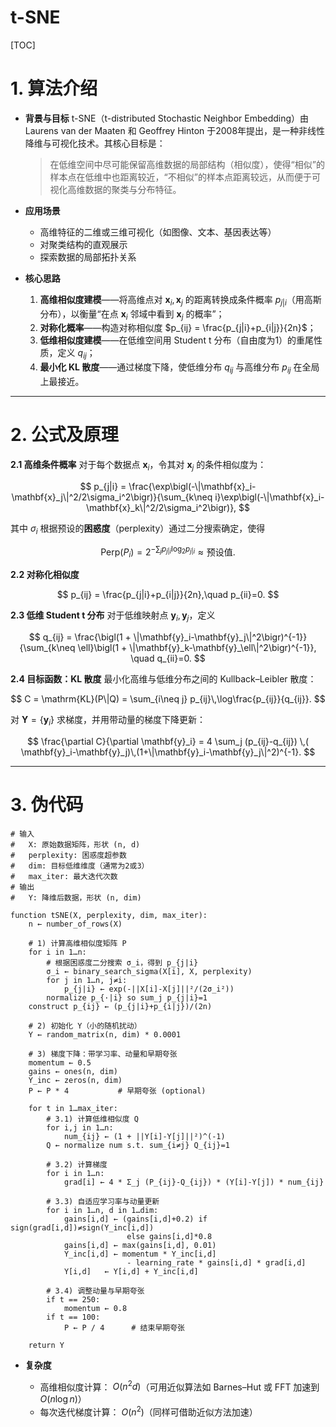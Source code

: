 # t-SNE
[TOC]

# 1. 算法介绍

   * **背景与目标**
     t-SNE（t-distributed Stochastic Neighbor Embedding）由 Laurens van der Maaten 和 Geoffrey Hinton 于2008年提出，是一种非线性降维与可视化技术。其核心目标是：

     > 在低维空间中尽可能保留高维数据的局部结构（相似度），使得“相似”的样本点在低维中也距离较近，“不相似”的样本点距离较远，从而便于可视化高维数据的聚类与分布特征。

   * **应用场景**

     * 高维特征的二维或三维可视化（如图像、文本、基因表达等）
     * 对聚类结构的直观展示
     * 探索数据的局部拓扑关系

   * **核心思路**

     1. **高维相似度建模**——将高维点对 $\mathbf{x}_i,\mathbf{x}_j$ 的距离转换成条件概率 $p_{j|i}$（用高斯分布），以衡量“在点 $\mathbf{x}_i$ 邻域中看到 $\mathbf{x}_j$ 的概率”；
     2. **对称化概率**——构造对称相似度 $p_{ij} = \frac{p_{j|i}+p_{i|j}}{2n}$；
     3. **低维相似度建模**——在低维空间用 Student t 分布（自由度为1）的重尾性质，定义 $q_{ij}$；
     4. **最小化 KL 散度**——通过梯度下降，使低维分布 $q_{ij}$ 与高维分布 $p_{ij}$ 在全局上最接近。

---

# 2. 公式及原理

   **2.1 高维条件概率**
   对于每个数据点 $\mathbf{x}_i$，令其对 $\mathbf{x}_j$ 的条件相似度为：

   $$
     p_{j|i} = \frac{\exp\bigl(-\|\mathbf{x}_i-\mathbf{x}_j\|^2/2\sigma_i^2\bigr)}{\sum_{k\neq i}\exp\bigl(-\|\mathbf{x}_i-\mathbf{x}_k\|^2/2\sigma_i^2\bigr)},
   $$

   其中 $\sigma_i$ 根据预设的**困惑度**（perplexity）通过二分搜索确定，使得

   $$
     \mathrm{Perp}(P_i) = 2^{-\sum_j p_{j|i}\log_2 p_{j|i}}
     \approx \text{预设值}.
   $$

   **2.2 对称化相似度**

   $$
     p_{ij} = \frac{p_{j|i}+p_{i|j}}{2n},\quad p_{ii}=0.
   $$

   **2.3 低维 Student t 分布**
   对于低维映射点 $\mathbf{y}_i,\mathbf{y}_j$，定义

   $$
     q_{ij}
     = \frac{\bigl(1 + \|\mathbf{y}_i-\mathbf{y}_j\|^2\bigr)^{-1}}
            {\sum_{k\neq \ell}\bigl(1 + \|\mathbf{y}_k-\mathbf{y}_\ell\|^2\bigr)^{-1}},
     \quad q_{ii}=0.
   $$

   **2.4 目标函数：KL 散度**
   最小化高维与低维分布之间的 Kullback–Leibler 散度：

   $$
     C = \mathrm{KL}(P\|Q)
       = \sum_{i\neq j} p_{ij}\,\log\frac{p_{ij}}{q_{ij}}.
   $$

   对 $\mathbf{Y}=\{\mathbf{y}_i\}$ 求梯度，并用带动量的梯度下降更新：

   $$
     \frac{\partial C}{\partial \mathbf{y}_i}
     = 4 \sum_j (p_{ij}-q_{ij})
       \,( \mathbf{y}_i-\mathbf{y}_j)\,(1+\|\mathbf{y}_i-\mathbf{y}_j\|^2)^{-1}.
   $$

---

# 3. 伪代码

```text
# 输入
#   X: 原始数据矩阵，形状 (n, d)
#   perplexity: 困惑度超参数
#   dim: 目标低维维度（通常为2或3）
#   max_iter: 最大迭代次数
# 输出
#   Y: 降维后数据，形状 (n, dim)

function tSNE(X, perplexity, dim, max_iter):
    n ← number_of_rows(X)

    # 1) 计算高维相似度矩阵 P
    for i in 1…n:
        # 根据困惑度二分搜索 σ_i，得到 p_{j|i}
        σ_i ← binary_search_sigma(X[i], X, perplexity)
        for j in 1…n, j≠i:
            p_{j|i} ← exp(-||X[i]-X[j]||²/(2σ_i²))
        normalize p_{·|i} so sum_j p_{j|i}=1
    construct p_{ij} ← (p_{j|i}+p_{i|j})/(2n)

    # 2) 初始化 Y（小的随机扰动）
    Y ← random_matrix(n, dim) * 0.0001

    # 3) 梯度下降：带学习率、动量和早期夸张
    momentum ← 0.5
    gains ← ones(n, dim)
    Y_inc ← zeros(n, dim)
    P ← P * 4           # 早期夸张 (optional)
    
    for t in 1…max_iter:
        # 3.1) 计算低维相似度 Q
        for i,j in 1…n:
            num_{ij} ← (1 + ||Y[i]-Y[j]||²)^(-1)
        Q ← normalize num s.t. sum_{i≠j} Q_{ij}=1

        # 3.2) 计算梯度
        for i in 1…n:
            grad[i] ← 4 * Σ_j (P_{ij}-Q_{ij}) * (Y[i]-Y[j]) * num_{ij}

        # 3.3) 自适应学习率与动量更新
        for i in 1…n, d in 1…dim:
            gains[i,d] ← (gains[i,d]+0.2) if sign(grad[i,d])≠sign(Y_inc[i,d])
                          else gains[i,d]*0.8
            gains[i,d] ← max(gains[i,d], 0.01)
            Y_inc[i,d] ← momentum * Y_inc[i,d]
                          - learning_rate * gains[i,d] * grad[i,d]
            Y[i,d]   ← Y[i,d] + Y_inc[i,d]

        # 3.4) 调整动量与早期夸张
        if t == 250:
            momentum ← 0.8
        if t == 100:
            P ← P / 4      # 结束早期夸张

    return Y
```

* **复杂度**

  * 高维相似度计算： $O(n^2 d)$（可用近似算法如 Barnes–Hut 或 FFT 加速到 $O(n\log n)$）
  * 每次迭代梯度计算： $O(n^2)$（同样可借助近似方法加速）

